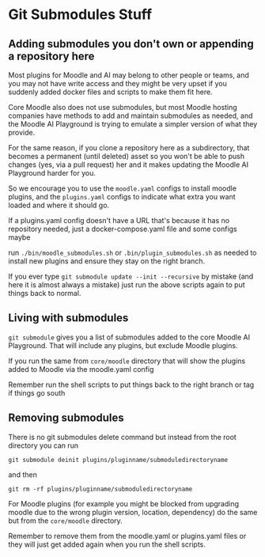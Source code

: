 # Git Submodules Stuff

## Adding submodules you don't own or appending a repository here

Most plugins for Moodle and AI may belong to other people or teams, and you may not have write access and they might be very upset if you suddenly added docker files and scripts to make them fit here.

Core Moodle also does not use submodules, but most Moodle hosting companies have methods to add and maintain submodules as needed, and the Moodle AI Playground is trying to emulate a simpler version of what they provide.

For the same reason, if you clone a repository here as a subdirectory, that becomes a permanent (until deleted) asset so you won't be able to push changes (yes, via a pull request) her and it makes updating the Moodle AI Playground harder for you.

So we encourage you to use the `moodle.yaml` configs to install moodle plugins, and the `plugins.yaml` configs to indicate what extra you want loaded and where it should go.

If a plugins.yaml config doesn't have a URL that's because it has no repository needed, just a docker-compose.yaml file and some configs maybe

run `./bin/moodle_submodules.sh` or `.bin/plugin_submodules.sh` as needed to install new plugins and ensure they stay on the right branch.

If you ever type `git submodule update --init --recursive` by mistake (and here it is almost always a mistake) just run the above scripts again to put things back to normal.

## Living with submodules

`git submodule` gives you a list of submodules added to the core Moodle AI Playground.  That will include any plugins, but exclude Moodle plugins.

If you run the same from `core/moodle` directory that will show the plugins added to Moodle via the moodle.yaml config

Remember run the shell scripts to put things back to the right branch or tag if things go south

## Removing submodules

There is no git submodules delete command but instead from the root directory you can run 

`git submodule deinit plugins/pluginname/submoduledirectoryname`

and then

`git rm -rf plugins/pluginname/submoduledirectoryname`

For Moodle plugins (for example you might be blocked from upgrading moodle due to the wrong plugin version, location, dependency) do the same but from the `core/moodle` directory.  

Remember to remove them from the moodle.yaml or plugins.yaml files or they will just get added again when you run the shell scripts.

